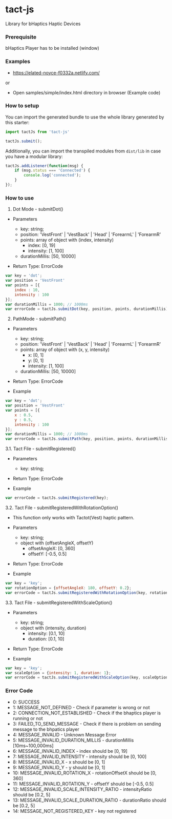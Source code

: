 # tact-js
Library for bHaptics Haptic Devices

### Prerequisite
bHaptics Player has to be installed (window)


### Examples
* https://elated-noyce-f0332a.netlify.com/

or 

* Open samples/simple/index.html directory in browser (Example code)


### How to setup

You can import the generated bundle to use the whole library generated by this starter:

```javascript
import tactJs from 'tact-js'

tactJs.submit();
```

Additionally, you can import the transpiled modules from `dist/lib` in case you have a modular library:

```javascript
tactJs.addListener(function(msg) {
    if (msg.status === 'Connected') {
        console.log('connected');
    }
});
```


### How to use
1. Dot Mode - submitDot()

* Parameters
  * key: string;
  * position: 'VestFront' | 'VestBack' | 'Head' | 'ForearmL' | 'ForearmR'
  * points: array of object with (index, intensity)
      * index: [0, 19]
      * intensity: [1, 100] 
  * durationMillis: [50, 10000]

* Return Type: ErrorCode

```javascript
var key = 'dot';
var position = 'VestFront'
var points = [{
    index : 10,
    intensity : 100
}];
var durationMillis = 1000; // 1000ms
var errorCode = tactJs.submitDot(key, position, points, durationMillis);
```

2. PathMode - submitPath()

* Parameters
  * key: string;
  * position: 'VestFront' | 'VestBack' | 'Head' | 'ForearmL' | 'ForearmR'
  * points: array of object with (x, y, intensity)
      * x: [0, 1]
      * y: [0, 1]
      * intensity: [1, 100] 
  * durationMillis: [50, 10000]
  
* Return Type: ErrorCode
  
* Example
```javascript
var key = 'dot';
var position = 'VestFront'
var points = [{
    x : 0.5,
    y : 0.5,
    intensity : 100
}];
var durationMillis = 1000; // 1000ms
var errorCode = tactJs.submitPath(key, position, points, durationMillis);
```


3.1. Tact File - submitRegistered()

* Parameters
  * key: string;
  
* Return Type: ErrorCode

* Example
```javascript
var errorCode = tactJs.submitRegistered(key);
```

3.2. Tact File - submitRegisteredWithRotationOption()
* This function only works with Tactot(Vest) haptic pattern.
* Parameters
  * key: string;
  * object with (offsetAngleX, offsetY)
     * offsetAngleX: [0, 360]
     * offsetY: [-0.5, 0.5]
 
* Return Type: ErrorCode
 
* Example
```javascript
var key = 'key';
var rotationOption = {offsetAngleX: 180, offsetY: 0.2};
var errorCode = tactJs.submitRegisteredWithRotationOption(key, rotationOption);
```

3.3. Tact File - submitRegisteredWithScaleOption()
* Parameters
  * key: string;
  * object with (intensity, duration)
     * intensity: [0.1, 10]
     * duration: [0.1, 10]
 
* Return Type: ErrorCode
 
* Example
```javascript
var key = 'key';
var scaleOption = {intensity: 1, duration: 1};
var errorCode = tactJs.submitRegisteredWithScaleOption(key, scaleOption);
```

### Error Code
* 0: SUCCESS
* 1: MESSAGE_NOT_DEFINED - Check if parameter is wrong or not 
* 2: CONNECTION_NOT_ESTABLISHED - Check if the bhaptics player is running or not
* 3: FAILED_TO_SEND_MESSAGE - Check if there is problem on sending message to the bhpatics player
* 4: MESSAGE_INVALID - Unknown Message Error
* 5: MESSAGE_INVALID_DURATION_MILLIS - durationMillis [10ms~100,000ms]
* 6: MESSAGE_INVALID_INDEX - index should be [0, 19]
* 7: MESSAGE_INVALID_INTENSITY - intensity should be [0, 100]
* 8: MESSAGE_INVALID_X -  x should be [0, 1]
* 9: MESSAGE_INVALID_Y - y should be [0, 1]
* 10: MESSAGE_INVALID_ROTATION_X - rotationOffsetX should be [0, 360]
* 11: MESSAGE_INVALID_ROTATION_Y - offsetY should be [-0.5, 0.5]
* 12: MESSAGE_INVALID_SCALE_INTENSITY_RATIO - intensityRatio should be [0.2, 5]
* 13: MESSAGE_INVALID_SCALE_DURATION_RATIO - durationRatio should be [0.2, 5]
* 14: MESSAGE_NOT_REGISTERED_KEY - key not registered
